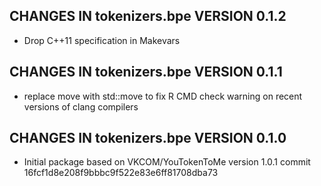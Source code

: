 ## CHANGES IN tokenizers.bpe VERSION 0.1.2

- Drop C++11 specification in Makevars

## CHANGES IN tokenizers.bpe VERSION 0.1.1

- replace move with std::move to fix R CMD check warning on recent versions of clang compilers

## CHANGES IN tokenizers.bpe VERSION 0.1.0

- Initial package based on VKCOM/YouTokenToMe version 1.0.1 commit 16fcf1d8e208f9bbbc9f522e83e6ff81708dba73
